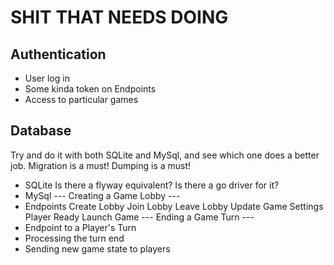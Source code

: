 # SHIT THAT NEEDS DOING

## Authentication

- User log in
- Some kinda token on Endpoints
- Access to particular games

## Database

  Try and do it with both SQLite and MySql, and see which one does a better job.
  Migration is a must!
  Dumping is a must!

- SQLite
    Is there a flyway equivalent?
    Is there a go driver for it?
- MySql
--- Creating a Game Lobby ---
- Endpoints
      Create Lobby
      Join Lobby
      Leave Lobby
      Update Game Settings
      Player Ready
      Launch Game
--- Ending a Game Turn ---
- Endpoint to a Player's Turn
- Processing the turn end
- Sending new game state to players
